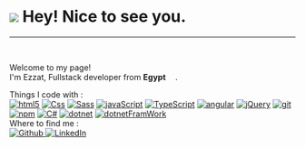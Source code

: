 
<h1>
    <img src="https://camo.githubusercontent.com/d3359cb00ab0b5ed8f2e1fe3fceb4fbaf3b614340f8c0db99c17b9f50b351770/68747470733a2f2f656d6f6a69732e736c61636b6d6f6a69732e636f6d2f656d6f6a69732f696d616765732f313533313834393433302f343234362f626c6f622d73756e676c61737365732e6769663f31353331383439343330" data-canonical-src="https://emojis.slackmojis.com/emojis/images/1531849430/4246/blob-sunglasses.gif?1531849430" style="max-width: 100%; display: inline-block;" data-target="animated-image.originalImage">  Hey! Nice to see you.
</h1>
<hr><br>
<p dir="auto">Welcome to my page! <br> I'm Ezzat, Fullstack developer from <b>Egypt</b> <a target="_blank" rel="noopener noreferrer nofollow" href="https://user-images.githubusercontent.com/83455664/225403988-340d0316-8339-416d-8f0d-6ea469eb7e10.png"><img src="https://user-images.githubusercontent.com/83455664/225403988-340d0316-8339-416d-8f0d-6ea469eb7e10.png" width="13" style="max-width: 100%;"></a><b></b>. </p>
Things I code with : 
<br>
<a target="_blank" rel="noopener noreferrer nofollow" href="https://camo.githubusercontent.com/0c3a16a22ae058cfe38a06dc9ea16404cf006409262f547c9ccfa3ec8b30f71e/68747470733a2f2f696d672e736869656c64732e696f2f62616467652f2d48544d4c352d4533344632363f7374796c653d666c61742d737175617265266c6f676f3d68746d6c35266c6f676f436f6c6f723d7768697465"><img alt="html5" src="https://camo.githubusercontent.com/0c3a16a22ae058cfe38a06dc9ea16404cf006409262f547c9ccfa3ec8b30f71e/68747470733a2f2f696d672e736869656c64732e696f2f62616467652f2d48544d4c352d4533344632363f7374796c653d666c61742d737175617265266c6f676f3d68746d6c35266c6f676f436f6c6f723d7768697465" data-canonical-src="https://img.shields.io/badge/-HTML5-E34F26?style=flat-square&amp;logo=html5&amp;logoColor=white" style="max-width: 100%;"></a>
<a target="_blank" rel="noopener noreferrer nofollow" href="https://camo.githubusercontent.com/b44ff87ffc9f744cd114efb0aef8e99ce4ca16cf760b38da8d2ed12726cbcffb/68747470733a2f2f696d672e736869656c64732e696f2f62616467652f2d435353332d626c75653f7374796c653d666c61742d737175617265266c6f676f3d43535333266c6f676f436f6c6f723d7768697465"><img alt="Css" src="https://camo.githubusercontent.com/b44ff87ffc9f744cd114efb0aef8e99ce4ca16cf760b38da8d2ed12726cbcffb/68747470733a2f2f696d672e736869656c64732e696f2f62616467652f2d435353332d626c75653f7374796c653d666c61742d737175617265266c6f676f3d43535333266c6f676f436f6c6f723d7768697465" data-canonical-src="https://img.shields.io/badge/-CSS3-blue?style=flat-square&amp;logo=CSS3&amp;logoColor=white" style="max-width: 100%;"></a>
<a target="_blank" rel="noopener noreferrer nofollow" href="https://camo.githubusercontent.com/fabe0b9fc0956fc4327fb91945629b49e89722774141d1be082a23f4770e2513/68747470733a2f2f696d672e736869656c64732e696f2f62616467652f2d536173732d4343363639393f7374796c653d666c61742d737175617265266c6f676f3d73617373266c6f676f436f6c6f723d7768697465"><img alt="Sass" src="https://camo.githubusercontent.com/fabe0b9fc0956fc4327fb91945629b49e89722774141d1be082a23f4770e2513/68747470733a2f2f696d672e736869656c64732e696f2f62616467652f2d536173732d4343363639393f7374796c653d666c61742d737175617265266c6f676f3d73617373266c6f676f436f6c6f723d7768697465" data-canonical-src="https://img.shields.io/badge/-Sass-CC6699?style=flat-square&amp;logo=sass&amp;logoColor=white" style="max-width: 100%;"></a>
<a target="_blank" rel="noopener noreferrer nofollow" href="https://camo.githubusercontent.com/8be166bd73c5fb5096625ca5c7c40f6d6472ee90c44b9163d945b85c0d22e622/68747470733a2f2f696d672e736869656c64732e696f2f62616467652f2d4a6176615363726970742d79656c6c6f773f7374796c653d666c61742d737175617265266c6f676f3d6a617661536372697074266c6f676f436f6c6f723d7768697465"><img alt="javaScript" src="https://camo.githubusercontent.com/8be166bd73c5fb5096625ca5c7c40f6d6472ee90c44b9163d945b85c0d22e622/68747470733a2f2f696d672e736869656c64732e696f2f62616467652f2d4a6176615363726970742d79656c6c6f773f7374796c653d666c61742d737175617265266c6f676f3d6a617661536372697074266c6f676f436f6c6f723d7768697465" data-canonical-src="https://img.shields.io/badge/-JavaScript-yellow?style=flat-square&amp;logo=javaScript&amp;logoColor=white" style="max-width: 100%;"></a>
<a target="_blank" rel="noopener noreferrer nofollow" href="https://camo.githubusercontent.com/d60afb008bc0bcde7ea8720637928cb02c0f9a6d795dad7382f688a17e7515de/68747470733a2f2f696d672e736869656c64732e696f2f62616467652f2d547970655363726970742d3030374143433f7374796c653d666c61742d737175617265266c6f676f3d74797065736372697074266c6f676f436f6c6f723d7768697465"><img alt="TypeScript" src="https://camo.githubusercontent.com/d60afb008bc0bcde7ea8720637928cb02c0f9a6d795dad7382f688a17e7515de/68747470733a2f2f696d672e736869656c64732e696f2f62616467652f2d547970655363726970742d3030374143433f7374796c653d666c61742d737175617265266c6f676f3d74797065736372697074266c6f676f436f6c6f723d7768697465" data-canonical-src="https://img.shields.io/badge/-TypeScript-007ACC?style=flat-square&amp;logo=typescript&amp;logoColor=white" style="max-width: 100%;"></a>
<a target="_blank" rel="noopener noreferrer nofollow" href="https://camo.githubusercontent.com/ff2baf6c78c6a722f95c6b0ef52f409d7f50ffaccb826483b3a669b967ddbc67/68747470733a2f2f696d672e736869656c64732e696f2f62616467652f2d416e67756c61722d4444303033313f7374796c653d666c61742d737175617265266c6f676f3d616e67756c6172266c6f676f436f6c6f723d7768697465"><img alt="angular" src="https://camo.githubusercontent.com/ff2baf6c78c6a722f95c6b0ef52f409d7f50ffaccb826483b3a669b967ddbc67/68747470733a2f2f696d672e736869656c64732e696f2f62616467652f2d416e67756c61722d4444303033313f7374796c653d666c61742d737175617265266c6f676f3d616e67756c6172266c6f676f436f6c6f723d7768697465" data-canonical-src="https://img.shields.io/badge/-Angular-DD0031?style=flat-square&amp;logo=angular&amp;logoColor=white" style="max-width: 100%;"></a>
<a target="_blank" rel="noopener noreferrer nofollow" href="https://camo.githubusercontent.com/ab01cde0afcb021a332bccae349439ebaa9e1233a0db48c86100eb3458b91201/68747470733a2f2f696d672e736869656c64732e696f2f62616467652f2d6a51756572792d3030374143433f7374796c653d666c61742d737175617265266c6f676f3d6a5175657279266c6f676f436f6c6f723d7768697465"><img alt="jQuery" src="https://camo.githubusercontent.com/ab01cde0afcb021a332bccae349439ebaa9e1233a0db48c86100eb3458b91201/68747470733a2f2f696d672e736869656c64732e696f2f62616467652f2d6a51756572792d3030374143433f7374796c653d666c61742d737175617265266c6f676f3d6a5175657279266c6f676f436f6c6f723d7768697465" data-canonical-src="https://img.shields.io/badge/-jQuery-007ACC?style=flat-square&amp;logo=jQuery&amp;logoColor=white" style="max-width: 100%;"></a>
<a target="_blank" rel="noopener noreferrer nofollow" href="https://camo.githubusercontent.com/561f3d4fd727fcca82984c91a65eca069ff34a435072158f6947c4ca52370eae/68747470733a2f2f696d672e736869656c64732e696f2f62616467652f2d4769742d4630353033323f7374796c653d666c61742d737175617265266c6f676f3d676974266c6f676f436f6c6f723d7768697465"><img alt="git" src="https://camo.githubusercontent.com/561f3d4fd727fcca82984c91a65eca069ff34a435072158f6947c4ca52370eae/68747470733a2f2f696d672e736869656c64732e696f2f62616467652f2d4769742d4630353033323f7374796c653d666c61742d737175617265266c6f676f3d676974266c6f676f436f6c6f723d7768697465" data-canonical-src="https://img.shields.io/badge/-Git-F05032?style=flat-square&amp;logo=git&amp;logoColor=white" style="max-width: 100%;"></a>
<a target="_blank" rel="noopener noreferrer nofollow" href="https://camo.githubusercontent.com/1e50ab849e8c196ea962ac3b966a15924234879eeb85f9dd0e0431e43a145b43/68747470733a2f2f696d672e736869656c64732e696f2f62616467652f2d4e504d2d4342333833373f7374796c653d666c61742d737175617265266c6f676f3d6e706d266c6f676f436f6c6f723d7768697465"><img alt="npm" src="https://camo.githubusercontent.com/1e50ab849e8c196ea962ac3b966a15924234879eeb85f9dd0e0431e43a145b43/68747470733a2f2f696d672e736869656c64732e696f2f62616467652f2d4e504d2d4342333833373f7374796c653d666c61742d737175617265266c6f676f3d6e706d266c6f676f436f6c6f723d7768697465" data-canonical-src="https://img.shields.io/badge/-NPM-CB3837?style=flat-square&amp;logo=npm&amp;logoColor=white" style="max-width: 100%;"></a>
<a target="_blank" rel="noopener noreferrer nofollow" href="https://camo.githubusercontent.com/ebe4673c50eac60a6c6f99aee463dfba51f85e301af601e46952059ddc863497/68747470733a2f2f696d672e736869656c64732e696f2f62616467652f2d4353686172702d707572706c653f7374796c653d666c61742d737175617265266c6f676f3d437368617270266c6f676f436f6c6f723d7768697465"><img alt="C#" src="https://camo.githubusercontent.com/ebe4673c50eac60a6c6f99aee463dfba51f85e301af601e46952059ddc863497/68747470733a2f2f696d672e736869656c64732e696f2f62616467652f2d4353686172702d707572706c653f7374796c653d666c61742d737175617265266c6f676f3d437368617270266c6f676f436f6c6f723d7768697465" data-canonical-src="https://img.shields.io/badge/-CSharp-purple?style=flat-square&amp;logo=Csharp&amp;logoColor=white" style="max-width: 100%;"></a>
<a target="_blank" rel="noopener noreferrer nofollow" href="https://camo.githubusercontent.com/50aaa2e063a3230ef524ee5ef236f5a7ba07673c4791db95e883bf1a1dbf83f6/68747470733a2f2f696d672e736869656c64732e696f2f62616467652f2d436f72652d707572706c653f7374796c653d666c61742d737175617265266c6f676f3d646f746e6574266c6f676f436f6c6f723d7768697465"><img alt="dotnet" src="https://camo.githubusercontent.com/50aaa2e063a3230ef524ee5ef236f5a7ba07673c4791db95e883bf1a1dbf83f6/68747470733a2f2f696d672e736869656c64732e696f2f62616467652f2d436f72652d707572706c653f7374796c653d666c61742d737175617265266c6f676f3d646f746e6574266c6f676f436f6c6f723d7768697465" data-canonical-src="https://img.shields.io/badge/-Core-purple?style=flat-square&amp;logo=dotnet&amp;logoColor=white" style="max-width: 100%;"></a>
<a target="_blank" rel="noopener noreferrer nofollow" href="https://camo.githubusercontent.com/236ff17f436da4fcebe4c2d999662091279e2c899dcb703ffc7bdda44fca655e/68747470733a2f2f696d672e736869656c64732e696f2f62616467652f2d4672616d65576f726b2d707572706c653f7374796c653d666c61742d737175617265266c6f676f3d646f746e6574266c6f676f436f6c6f723d7768697465"><img alt="dotnetFramWork" src="https://camo.githubusercontent.com/236ff17f436da4fcebe4c2d999662091279e2c899dcb703ffc7bdda44fca655e/68747470733a2f2f696d672e736869656c64732e696f2f62616467652f2d4672616d65576f726b2d707572706c653f7374796c653d666c61742d737175617265266c6f676f3d646f746e6574266c6f676f436f6c6f723d7768697465" data-canonical-src="https://img.shields.io/badge/-FrameWork-purple?style=flat-square&amp;logo=dotnet&amp;logoColor=white" style="max-width: 100%;"></a>
<br>
Where to find me :
<br>
<a href="https://github.com/EzzatAhmed"><img alt="Github" src="https://camo.githubusercontent.com/297212f5cfd71f14f1a774a22bfd24b24bfa996aa72f4d941f790c8606ca8f0d/68747470733a2f2f696d672e736869656c64732e696f2f62616467652f4769744875622d2532333132313030452e7376673f267374796c653d666f722d7468652d6261646765266c6f676f3d476974687562266c6f676f436f6c6f723d7768697465" data-canonical-src="https://img.shields.io/badge/GitHub-%2312100E.svg?&amp;style=for-the-badge&amp;logo=Github&amp;logoColor=white" style="max-width: 100%;">
</a>
<a href="https://www.linkedin.com/in/ezzat-ahmed-542565146/" rel="nofollow"><img alt="LinkedIn" src="https://camo.githubusercontent.com/a493f6833f99fb3c85788d6d9305e6b7a42b838e5ee5d138fd9a8214a7e77472/68747470733a2f2f696d672e736869656c64732e696f2f62616467652f6c696e6b6564696e2d2532333030373742352e7376673f267374796c653d666f722d7468652d6261646765266c6f676f3d6c696e6b6564696e266c6f676f436f6c6f723d7768697465" data-canonical-src="https://img.shields.io/badge/linkedin-%230077B5.svg?&amp;style=for-the-badge&amp;logo=linkedin&amp;logoColor=white" style="max-width: 100%;">
</a>
